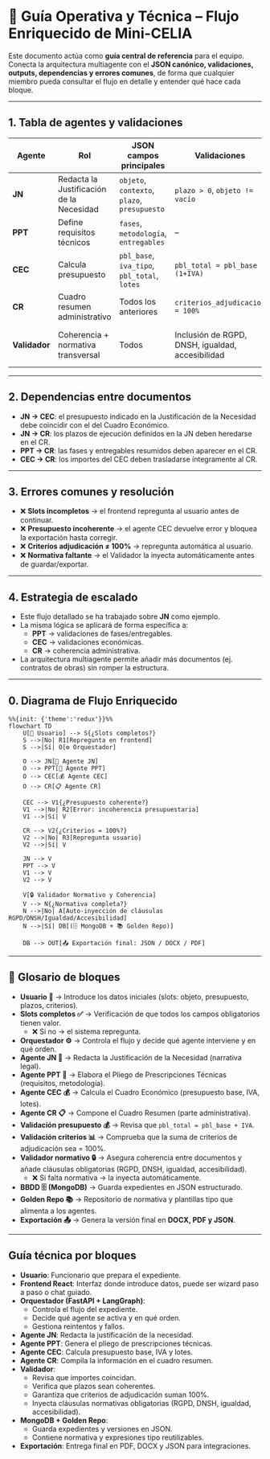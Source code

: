 # 📑 Guía Operativa y Técnica – Flujo Enriquecido de Mini-CELIA

Este documento actúa como **guía central de referencia** para el equipo.  
Conecta la arquitectura multiagente con el **JSON canónico, validaciones, outputs, dependencias y errores comunes**, de forma que cualquier miembro pueda consultar el flujo en detalle y entender qué hace cada bloque.

---

## 1. Tabla de agentes y validaciones

| Agente        | Rol                                         | JSON campos principales                          | Validaciones                                       | Output                        | Posibles errores                          |
|---------------|---------------------------------------------|-------------------------------------------------|---------------------------------------------------|--------------------------------|-------------------------------------------|
| **JN**        | Redacta la Justificación de la Necesidad    | `objeto`, `contexto`, `plazo`, `presupuesto`    | `plazo > 0`, `objeto != vacío`                    | JSON JN + narrativa            | Slots incompletos → repregunta al usuario |
| **PPT**       | Define requisitos técnicos                  | `fases`, `metodología`, `entregables`           | –                                                 | JSON PPT                       | Entregables vacíos → warning              |
| **CEC**       | Calcula presupuesto                         | `pbl_base`, `iva_tipo`, `pbl_total`, `lotes`    | `pbl_total = pbl_base * (1+IVA)`                  | JSON CEC                       | Incoherencia presupuestaria → error       |
| **CR**        | Cuadro resumen administrativo               | Todos los anteriores                            | `criterios_adjudicacion = 100%`                   | JSON CR                        | Criterios ≠ 100% → repregunta             |
| **Validador** | Coherencia + normativa transversal          | Todos                                           | Inclusión de RGPD, DNSH, igualdad, accesibilidad  | Expediente validado y completo | Normativa faltante → auto-inyección       |

---

## 2. Dependencias entre documentos

- **JN → CEC**: el presupuesto indicado en la Justificación de la Necesidad debe coincidir con el del Cuadro Económico.  
- **JN → CR**: los plazos de ejecución definidos en la JN deben heredarse en el CR.  
- **PPT → CR**: las fases y entregables resumidos deben aparecer en el CR.  
- **CEC → CR**: los importes del CEC deben trasladarse íntegramente al CR.  

---

## 3. Errores comunes y resolución

- ❌ **Slots incompletos** → el frontend repregunta al usuario antes de continuar.  
- ❌ **Presupuesto incoherente** → el agente CEC devuelve error y bloquea la exportación hasta corregir.  
- ❌ **Criterios adjudicación ≠ 100%** → repregunta automática al usuario.  
- ❌ **Normativa faltante** → el Validador la inyecta automáticamente antes de guardar/exportar.  

---

## 4. Estrategia de escalado

- Este flujo detallado se ha trabajado sobre **JN** como ejemplo.  
- La misma lógica se aplicará de forma específica a:  
  - **PPT** → validaciones de fases/entregables.  
  - **CEC** → validaciones económicas.  
  - **CR** → coherencia administrativa.  
- La arquitectura multiagente permite añadir más documentos (ej. contratos de obras) sin romper la estructura.  


---

## 0. Diagrama de Flujo Enriquecido

```mermaid
%%{init: {'theme':'redux'}}%%
flowchart TD
    U[👤 Usuario] --> S{¿Slots completos?}
    S -->|No| R1[Repregunta en frontend]
    S -->|Sí| O[⚙️ Orquestador]

    O --> JN[📄 Agente JN]
    O --> PPT[📑 Agente PPT]
    O --> CEC[💰 Agente CEC]
    O --> CR[📋 Agente CR]

    CEC --> V1{¿Presupuesto coherente?}
    V1 -->|No| R2[Error: incoherencia presupuestaria]
    V1 -->|Sí| V

    CR --> V2{¿Criterios = 100%?}
    V2 -->|No| R3[Repregunta usuario]
    V2 -->|Sí| V

    JN --> V
    PPT --> V
    V1 --> V
    V2 --> V

    V[🔒 Validador Normativo y Coherencia]
    V --> N{¿Normativa completa?}
    N -->|No| A[Auto-inyección de cláusulas RGPD/DNSH/Igualdad/Accesibilidad]
    N -->|Sí| DB[(🗄️ MongoDB + 📚 Golden Repo)]

    DB --> OUT[📤 Exportación final: JSON / DOCX / PDF]

```
---

## 📖 Glosario de bloques

- **Usuario 👤** → Introduce los datos iniciales (slots: objeto, presupuesto, plazos, criterios).  
- **Slots completos ✅** → Verificación de que todos los campos obligatorios tienen valor.  
  - ❌ Si no → el sistema repregunta.  
- **Orquestador ⚙️** → Controla el flujo y decide qué agente interviene y en qué orden.  
- **Agente JN 📄** → Redacta la Justificación de la Necesidad (narrativa legal).  
- **Agente PPT 📑** → Elabora el Pliego de Prescripciones Técnicas (requisitos, metodología).  
- **Agente CEC 💰** → Calcula el Cuadro Económico (presupuesto base, IVA, lotes).  
- **Agente CR 📋** → Compone el Cuadro Resumen (parte administrativa).  
- **Validación presupuesto 💰** → Revisa que `pbl_total = pbl_base + IVA`.  
- **Validación criterios 📊** → Comprueba que la suma de criterios de adjudicación sea = 100%.  
- **Validador normativo 🔒** → Asegura coherencia entre documentos y añade cláusulas obligatorias (RGPD, DNSH, igualdad, accesibilidad).  
  - ❌ Si falta normativa → la inyecta automáticamente.  
- **BBDD 🗄️ (MongoDB)** → Guarda expedientes en JSON estructurado.  
- **Golden Repo 📚** → Repositorio de normativa y plantillas tipo que alimenta a los agentes.  
- **Exportación 📤** → Genera la versión final en **DOCX, PDF y JSON**.  

---

## Guía técnica por bloques

- **Usuario**: Funcionario que prepara el expediente.  
- **Frontend React**: Interfaz donde introduce datos, puede ser wizard paso a paso o chat guiado.  
- **Orquestador (FastAPI + LangGraph)**:  
  - Controla el flujo del expediente.  
  - Decide qué agente se activa y en qué orden.  
  - Gestiona reintentos y fallos.  
- **Agente JN**: Redacta la justificación de la necesidad.  
- **Agente PPT**: Genera el pliego de prescripciones técnicas.  
- **Agente CEC**: Calcula presupuesto base, IVA y lotes.  
- **Agente CR**: Compila la información en el cuadro resumen.  
- **Validador**:  
  - Revisa que importes coincidan.  
  - Verifica que plazos sean coherentes.  
  - Garantiza que criterios de adjudicación suman 100%.  
  - Inyecta cláusulas normativas obligatorias (RGPD, DNSH, igualdad, accesibilidad).  
- **MongoDB + Golden Repo**:  
  - Guarda expedientes y versiones en JSON.  
  - Contiene normativa y expresiones tipo reutilizables.  
- **Exportación**: Entrega final en PDF, DOCX y JSON para integraciones.  